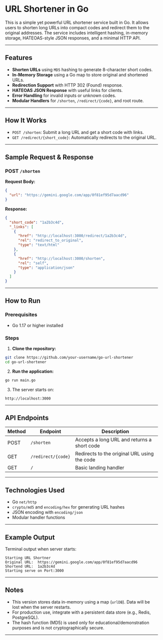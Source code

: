 # URL Shortener in Go

This is a simple yet powerful URL shortener service built in Go. It allows users to shorten long URLs into compact codes and redirect them to the original addresses. The service includes intelligent hashing, in-memory storage, HATEOAS-style JSON responses, and a minimal HTTP API.

---

## Features

- **Shorten URLs** using `MD5` hashing to generate 8-character short codes.
- **In-Memory Storage** using a Go map to store original and shortened URLs.
- **Redirection Support** with HTTP 302 (Found) response.
- **HATEOAS JSON Response** with useful links for clients.
- **Error Handling** for invalid inputs or unknown codes.
- **Modular Handlers** for `/shorten`, `/redirect/{code}`, and root route.

---

## How It Works

- `POST /shorten`: Submit a long URL and get a short code with links.
- `GET /redirect/{short_code}`: Automatically redirects to the original URL.

---

## Sample Request & Response

### POST `/shorten`

**Request Body:**
```json
{
  "url": "https://gemini.google.com/app/0f81ef95d7aacd96"
}
```

**Response:**
```json
{
  "short_code": "1a2b3c4d",
  "_links": [
    {
      "href": "http://localhost:3000/redirect/1a2b3c4d",
      "rel": "redirect_to_original",
      "type": "text/html"
    },
    {
      "href": "http://localhost:3000/shorten",
      "rel": "self",
      "type": "application/json"
    }
  ]
}
```

---

## How to Run

### Prerequisites

- Go 1.17 or higher installed

### Steps

1. **Clone the repository:**
```bash
git clone https://github.com/your-username/go-url-shortener
cd go-url-shortener
```

2. **Run the application:**
```bash
go run main.go
```

3. The server starts on:
```
http://localhost:3000
```

---

## API Endpoints

| Method | Endpoint             | Description                        |
|--------|----------------------|------------------------------------|
| POST   | `/shorten`           | Accepts a long URL and returns a short code |
| GET    | `/redirect/{code}`   | Redirects to the original URL using the code |
| GET    | `/`                  | Basic landing handler              |

---

## Technologies Used

- Go `net/http`
- `crypto/md5` and `encoding/hex` for generating URL hashes
- JSON encoding with `encoding/json`
- Modular handler functions

---

## Example Output

Terminal output when server starts:
```
Starting URL Shortner
Original URL:  https://gemini.google.com/app/0f81ef95d7aacd96
Shortend URL:  1a2b3c4d
Starting serve on Port:3000
```

---

## Notes

- This version stores data in-memory using a map (`urlDB`). Data will be lost when the server restarts.
- For production use, integrate with a persistent data store (e.g., Redis, PostgreSQL).
- The hash function (MD5) is used only for educational/demonstration purposes and is not cryptographically secure.

---


